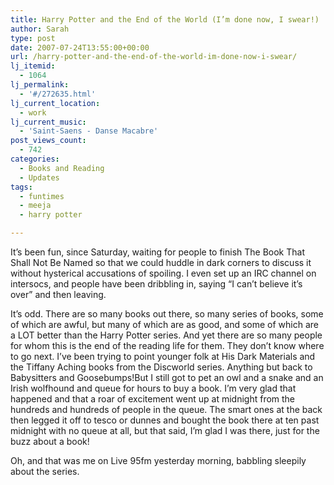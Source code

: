 ```yaml
---
title: Harry Potter and the End of the World (I’m done now, I swear!)
author: Sarah
type: post
date: 2007-07-24T13:55:00+00:00
url: /harry-potter-and-the-end-of-the-world-im-done-now-i-swear/
lj_itemid:
  - 1064
lj_permalink:
  - '#/272635.html'
lj_current_location:
  - work
lj_current_music:
  - 'Saint-Saens - Danse Macabre'
post_views_count:
  - 742
categories:
  - Books and Reading
  - Updates
tags:
  - funtimes
  - meeja
  - harry potter

---
```

It’s been fun, since Saturday, waiting for people to finish The Book That Shall Not Be Named so that we could huddle in dark corners to discuss it without hysterical accusations of spoiling. I even set up an IRC channel on intersocs, and people have been dribbling in, saying “I can’t believe it’s over” and then leaving.

It’s odd. There are so many books out there, so many series of books, some of which are awful, but many of which are as good, and some of which are a LOT better than the Harry Potter series. And yet there are so many people for whom this is the end of the reading life for them. They don’t know where to go next. I’ve been trying to point younger folk at His Dark Materials and the Tiffany Aching books from the Discworld series. Anything but back to Babysitters and Goosebumps!But I still got to pet an owl and a snake and an Irish wolfhound and queue for hours to buy a book. I’m very glad that happened and that a roar of excitement went up at midnight from the hundreds and hundreds of people in the queue. The smart ones at the back then legged it off to tesco or dunnes and bought the book there at ten past midnight with no queue at all, but that said, I’m glad I was there, just for the buzz about a book!

Oh, and that was me on Live 95fm yesterday morning, babbling sleepily about the series.